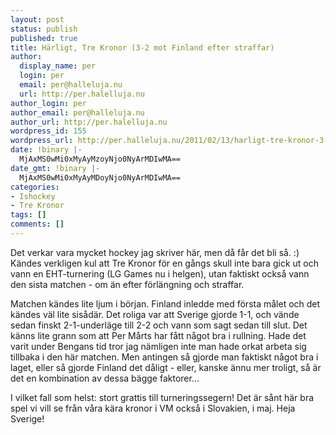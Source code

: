 ```yaml
---
layout: post
status: publish
published: true
title: Härligt, Tre Kronor (3-2 mot Finland efter straffar)
author:
  display_name: per
  login: per
  email: per@halleluja.nu
  url: http://per.halelluja.nu
author_login: per
author_email: per@halleluja.nu
author_url: http://per.halelluja.nu
wordpress_id: 155
wordpress_url: http://per.halleluja.nu/2011/02/13/harligt-tre-kronor-3-2-mot-finland-efter-straffar/
date: !binary |-
  MjAxMS0wMi0xMyAyMzoyNjo0NyArMDIwMA==
date_gmt: !binary |-
  MjAxMS0wMi0xMyAyMDoyNjo0NyArMDIwMA==
categories:
- Ishockey
- Tre Kronor
tags: []
comments: []
---
```

<p>Det verkar vara mycket hockey jag skriver här, men då får det bli så. :) Kändes verkligen kul att Tre Kronor för en gångs skull inte bara gick ut och vann en EHT-turnering (LG Games nu i helgen), utan faktiskt också vann den sista matchen - om än efter förlängning och straffar.</p>

<p>Matchen kändes lite ljum i början. Finland inledde med första målet och det kändes väl lite sisådär. Det roliga var att Sverige gjorde 1-1, och vände sedan finskt 2-1-underläge till 2-2 och vann som sagt sedan till slut. Det känns lite grann som att Per Mårts har fått något bra i rullning. Hade det varit under Bengans tid tror jag nämligen inte man hade orkat arbeta sig tillbaka i den här matchen. Men antingen så gjorde man faktiskt något bra i laget, eller så gjorde Finland det dåligt - eller, kanske ännu mer troligt, så är det en kombination av dessa bägge faktorer...</p>
<p>I vilket fall som helst: stort grattis till turneringssegern! Det är sånt här bra spel vi vill se från våra kära kronor i VM också i Slovakien, i maj. Heja Sverige!</p>
